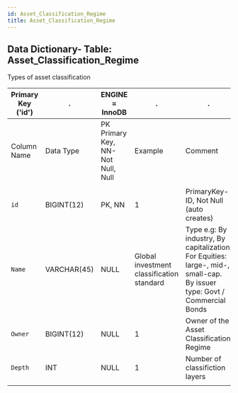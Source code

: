 ```yaml
---
id: Asset_Classification_Regime
title: Asset_Classification_Regime
---
```


## Data Dictionary- Table: Asset_Classification_Regime

<div class="text-white bg-blue mb-2"> Types of asset classification </div>
  
 
| Primary Key ('id')|.|ENGINE = InnoDB|.|.|
|---|---|---|---|---|
|Column Name| Data Type|PK Primary Key, NN-Not Null, Null|Example|Comment|
||
|`id` |BIGINT(12)|PK, NN|1|PrimaryKey-ID, Not Null (auto creates)|
|`Name`| VARCHAR(45)| NULL|Global investment classification standard|Type e.g: By industry, By capitalization. For Equities: large-, mid-, small-cap. By issuer type: Govt / Commercial Bonds|
|`Owner`| BIGINT(12)| NULL|1|Owner of the Asset Classification Regime |
|`Depth`|INT| NULL|1|Number of classifiction layers|
||
